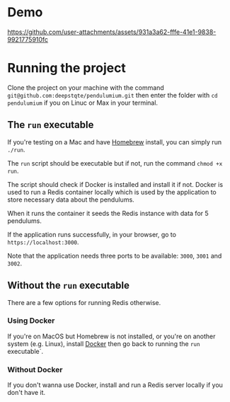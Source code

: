 # Demo

https://github.com/user-attachments/assets/931a3a62-fffe-41e1-9838-9921775910fc

# Running the project

Clone the project on your machine with the command `git@github.com:deepstqte/pendulumium.git` then enter the folder with `cd pendulumium` if you on Linuc or Max in your terminal.

## The `run` executable

If you're testing on a Mac and have [Homebrew](https://brew.sh/) install, you can simply run `./run`.

The `run` script should be executable but if not, run the command `chmod +x run`.

The script should check if Docker is installed and install it if not. Docker is used to run a Redis container locally which is used by the application to store necessary data about the pendulums.

When it runs the container it seeds the Redis instance with data for 5 pendulums.

If the application runs successfully, in your browser, go to `https://localhost:3000`.

Note that the application needs three ports to be available: `3000`, `3001` and `3002`.

## Without the `run` executable

There are a few options for running Redis otherwise.

### Using Docker

If you're on MacOS but Homebrew is not installed, or you're on another system (e.g. Linux), install [Docker](https://docs.docker.com/desktop/) then go back to running the `run` executable`.

### Without Docker

If you don't wanna use Docker, install and run a Redis server locally if you don't have it.

